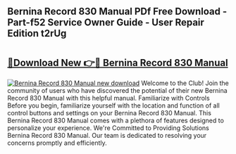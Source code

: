 ## Bernina Record 830 Manual PDf Free Download - Part-f52 Service Owner Guide - User Repair Edition t2rUg

# <h2><a href="http://bc42292.oget.top/?id=Bernina+Record+830+Manual">🔗Download New 👉🔴 Bernina Record 830 Manual</a></h2>

[![Bernina Record 830 Manual new download](https://i.imgur.com/5g1atiW.png)](http://bc42292.oget.top/?id=Bernina+Record+830+Manual)
Welcome to the Club! Join the community of users who have discovered the potential of their new Bernina Record 830 Manual with this helpful manual. Familiarize with Controls Before you begin, familiarize yourself with the location and function of all control buttons and settings on your Bernina Record 830 Manual. This Bernina Record 830 Manual comes with a plethora of features designed to personalize your experience. We're Committed to Providing Solutions Bernina Record 830 Manual. Our team is dedicated to resolving your concerns promptly and efficiently.
